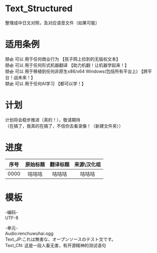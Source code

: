 # Text_Structured
整理成中日文对照，及对应语音文件（如果可能） 

# 适用条例
~~禁止~~ 可以 用于任何商业行为 【孩子网上捡到的无版权文本】  
~~禁止~~ 可以 用于任何形式机器翻译 【助力机翻！让机器学起来！】  
~~禁止~~ 可以 用于移植到任何非原生x86/x64 Windows(包括所有平台上) 【跨平台！战未来！】  
~~禁止~~ 可以 用于任何AI学习 【都可以学！】  

# 计划
计划将会稳步推进（真的！），敬请期待  
（在搞了，我真的在搞了，不信你去看录像！（新建文件夹））
# 进度
| 序号 | 原始标题 | 翻译标题 | 来源\汉化组 |
| :-----: | :-----: | :-----: | :-----: |
| 0000 | 咕咕咕 | 咕咕咕 | 咕咕咕 |

# 模板
-编码-  
UTF-8  

-单元-  
Audio:renchuwuhai.ogg  
Text_JP:これは無害な、オープンソースのテスト文です。  
Text_CN: 这是一段人畜无害，有开源精神的测试语句  
